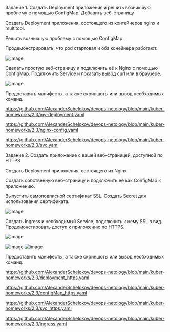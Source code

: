 Задание 1. Создать Deployment приложения и решить возникшую проблему с помощью ConfigMap. Добавить веб-страницу

Создать Deployment приложения, состоящего из контейнеров nginx и multitool.

Решить возникшую проблему с помощью ConfigMap.

Продемонстрировать, что pod стартовал и оба конейнера работают.

![image](https://github.com/AlexanderSchelokov/devops-netology/assets/121572590/37ecb339-cef0-478c-b8cb-831dc0fe8a87)

Сделать простую веб-страницу и подключить её к Nginx с помощью ConfigMap. Подключить Service и показать вывод curl или в браузере.

![image](https://github.com/AlexanderSchelokov/devops-netology/assets/121572590/ac510d39-6f2a-4499-b6b0-c9d9cca185f7)

Предоставить манифесты, а также скриншоты или вывод необходимых команд.

https://github.com/AlexanderSchelokov/devops-netology/blob/main/kuber-homeworks/2.3/my-deployment.yaml

https://github.com/AlexanderSchelokov/devops-netology/blob/main/kuber-homeworks/2.3/nginx-config.yaml

https://github.com/AlexanderSchelokov/devops-netology/blob/main/kuber-homeworks/2.3/svc.yaml

Задание 2. Создать приложение с вашей веб-страницей, доступной по HTTPS

Создать Deployment приложения, состоящего из Nginx.

Создать собственную веб-страницу и подключить её как ConfigMap к приложению.

Выпустить самоподписной сертификат SSL. Создать Secret для использования сертификата.

![image](https://github.com/AlexanderSchelokov/devops-netology/assets/121572590/9caabf68-1931-44df-ae1c-7bc10da9c4ce)


Создать Ingress и необходимый Service, подключить к нему SSL в вид. Продемонстировать доступ к приложению по HTTPS.

![image](https://github.com/AlexanderSchelokov/devops-netology/assets/121572590/57c8e663-fd7b-4429-adad-20b7ebe8aaed)

![image](https://github.com/AlexanderSchelokov/devops-netology/assets/121572590/2cfcc95f-cbd4-4959-88c7-f72b29c2205b)
![image](https://github.com/AlexanderSchelokov/devops-netology/assets/121572590/42b14173-31d7-466d-88cb-66b98fa1ef6c)

Предоставить манифесты, а также скриншоты или вывод необходимых команд.

https://github.com/AlexanderSchelokov/devops-netology/blob/main/kuber-homeworks/2.3/deployment_https.yaml

https://github.com/AlexanderSchelokov/devops-netology/blob/main/kuber-homeworks/2.3/configMap_https.yaml

https://github.com/AlexanderSchelokov/devops-netology/blob/main/kuber-homeworks/2.3/svc_https.yaml

https://github.com/AlexanderSchelokov/devops-netology/blob/main/kuber-homeworks/2.3/ingress.yaml


